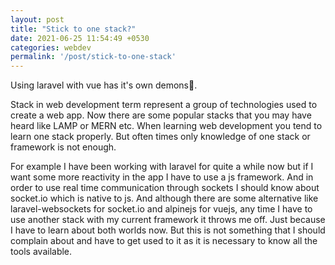 ```yaml
---
layout: post
title: "Stick to one stack?"
date: 2021-06-25 11:54:49 +0530
categories: webdev
permalink: '/post/stick-to-one-stack'
---
```


Using laravel with vue has it's own demons🤡.

Stack in web development term represent a group of technologies used to create a web app. Now there are some popular stacks that you may have heard like LAMP or MERN etc. When learning web development you tend to learn one stack properly. But often times only knowledge of one stack or framework is not enough.

For example I have been working with laravel for quite a while now but if I want some more reactivity in the app I have to use a js framework. And in order to use real time communication through sockets I should know about socket.io which is native to js. And although there are some alternative like laravel-websockets for socket.io and alpinejs for vuejs, any time I have to use another stack with my current framework it throws me off. Just because I have to learn about both worlds now. But this is not something that I should complain about and have to get used to it as it is necessary to know all the tools available. 